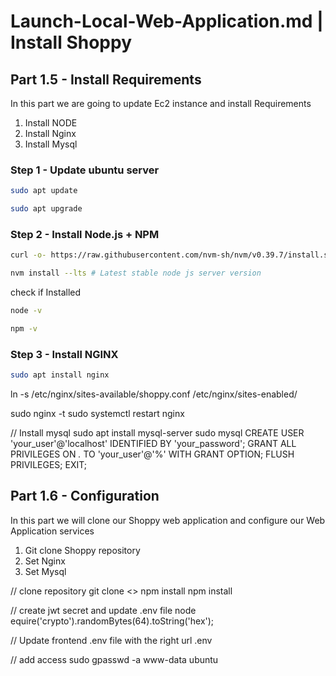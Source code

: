 # Launch-Local-Web-Application.md | Install Shoppy

## Part 1.5 - Install Requirements

In this part we are going to update Ec2 instance and install Requirements

1. Install NODE
2. Install Nginx
3. Install Mysql

   
### Step 1 - Update ubuntu server
```sh
sudo apt update
```
```sh
sudo apt upgrade
```

### Step 2 - Install Node.js + NPM

```sh
curl -o- https://raw.githubusercontent.com/nvm-sh/nvm/v0.39.7/install.sh | bash
```

```sh
nvm install --lts # Latest stable node js server version
```

check if Installed

```sh
node -v
```
```sh
npm -v
```

### Step 3 - Install NGINX

```sh
sudo apt install nginx
```

ln -s /etc/nginx/sites-available/shoppy.conf /etc/nginx/sites-enabled/

sudo nginx -t
sudo systemctl restart nginx

// Install mysql
sudo apt install mysql-server
sudo mysql
CREATE USER 'your_user'@'localhost' IDENTIFIED BY 'your_password';
GRANT ALL PRIVILEGES ON *.* TO 'your_user'@'%' WITH GRANT OPTION;
FLUSH PRIVILEGES;
EXIT;

## Part 1.6 - Configuration

In this part we will clone our Shoppy web application and configure our Web Application services

1. Git clone Shoppy repository
2. Set Nginx
3. Set Mysql

// clone repository
git clone <>
npm install
npm install

// create jwt secret and update .env file
node
equire('crypto').randomBytes(64).toString('hex');

// Update frontend .env file with the right url
.env

// add access 
sudo gpasswd -a www-data ubuntu
